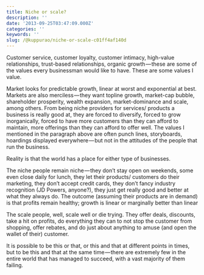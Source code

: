 ```yaml
---
title: Niche or scale?
description: ''
date: '2013-09-25T03:47:09.000Z'
categories: ''
keywords: ''
slug: /@kuppurao/niche-or-scale-c01ff4af140d
---
```


Customer service, customer loyalty, customer intimacy, high-value relationships, trust-based relationships, organic growth — these are some of the values every businessman would like to have. These are some values I value.

Market looks for predictable growth, linear at worst and exponential at best. Markets are also merciless — they want topline growth, market-cap bubble, shareholder prosperity, wealth expansion, market-dominance and scale, among others. From being niche providers for services/ products a business is really good at, they are forced to diversify, forced to grow inorganically, forced to have more customers than they can afford to maintain, more offerings than they can afford to offer well. The values I mentioned in the paragraph above are often punch lines, storyboards, hoardings displayed everywhere — but not in the attitudes of the people that run the business.

Reality is that the world has a place for either type of businesses.

The niche people remain niche — they don’t stay open on weekends, some even close daily for lunch, they let their products/ customers do their marketing, they don’t accept credit cards, they don’t fancy industry recognition (JD Powers, anyone?), they just get really good and better at what they always do. The outcome (assuming their products are in demand) is that profits remain healthy; growth is linear or marginally better than linear

The scale people, well, scale well or die trying. They offer deals, discounts, take a hit on profits, do everything they can to not stop the customer from shopping, offer rebates, and do just about anything to amuse (and open the wallet of their) customer.

It is possible to be this or that, or this and that at different points in times, but to be this and that at the same time — there are extremely few in the entire world that has managed to succeed, with a vast majority of them failing.